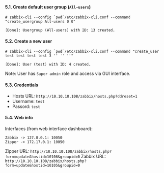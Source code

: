 #### 5.1. Create default user group (`All-users`)
```
# zabbix-cli --config `pwd`/etc/zabbix-cli.conf --command "create_usergroup All-users 0 0"

[Done]: Usergroup (All-users) with ID: 13 created.
```


#### 5.2. Create a new user
```
# zabbix-cli --config `pwd`/etc/zabbix-cli.conf --command "create_user test test test test 3 '' '' ''"

[Done]: User (test) with ID: 4 created.
```
Note: User has `Super admin` role and access via GUI interface.


#### 5.3. Credentials

- Hosts URL: `http://10.10.10.108/zabbix/hosts.php?ddreset=1`
- Username: `test`
- Passord: `test`


#### 5.4. Web info

Interfaces (from web interface dashboard):
```
Zabbix -> 127.0.0.1: 10050
Zipper -> 172.17.0.1: 10050
```

Zipper URL: `http://10.10.10.108/zabbix/hosts.php?form=update&hostid=10106&groupid=0`
Zabbix URL: `http://10.10.10.108/zabbix/hosts.php?form=update&hostid=10105&groupid=0`
